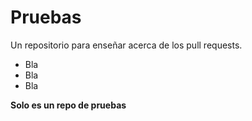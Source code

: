 # Pruebas
Un repositorio para enseñar acerca de los pull requests.


- Bla
- Bla
- Bla

**Solo es un repo de pruebas**

